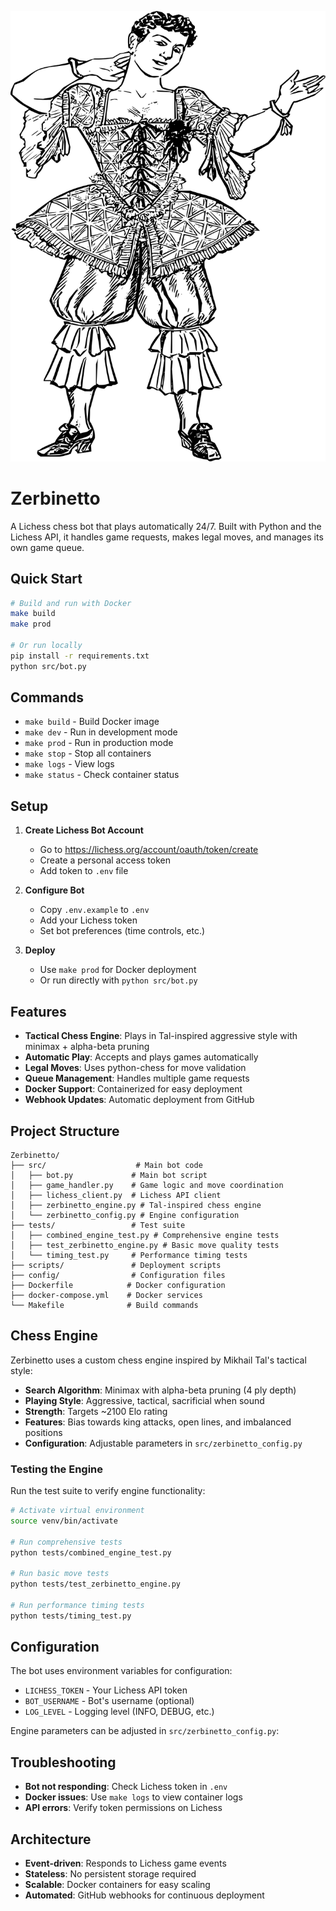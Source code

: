 ![Zerbinetto Logo](logo.svg)

# Zerbinetto

A Lichess chess bot that plays automatically 24/7. Built with Python and the Lichess API, it handles game requests, makes legal moves, and manages its own game queue.

## Quick Start

```bash
# Build and run with Docker
make build
make prod

# Or run locally
pip install -r requirements.txt
python src/bot.py
```

## Commands

- `make build` - Build Docker image
- `make dev` - Run in development mode
- `make prod` - Run in production mode
- `make stop` - Stop all containers
- `make logs` - View logs
- `make status` - Check container status

## Setup

1. **Create Lichess Bot Account**
   - Go to https://lichess.org/account/oauth/token/create
   - Create a personal access token
   - Add token to `.env` file

2. **Configure Bot**
   - Copy `.env.example` to `.env`
   - Add your Lichess token
   - Set bot preferences (time controls, etc.)

3. **Deploy**
   - Use `make prod` for Docker deployment
   - Or run directly with `python src/bot.py`

## Features

- **Tactical Chess Engine**: Plays in Tal-inspired aggressive style with minimax + alpha-beta pruning
- **Automatic Play**: Accepts and plays games automatically
- **Legal Moves**: Uses python-chess for move validation
- **Queue Management**: Handles multiple game requests
- **Docker Support**: Containerized for easy deployment
- **Webhook Updates**: Automatic deployment from GitHub

## Project Structure

```
Zerbinetto/
├── src/                    # Main bot code
│   ├── bot.py             # Main bot script
│   ├── game_handler.py    # Game logic and move coordination
│   ├── lichess_client.py  # Lichess API client
│   ├── zerbinetto_engine.py # Tal-inspired chess engine
│   └── zerbinetto_config.py # Engine configuration
├── tests/                 # Test suite
│   ├── combined_engine_test.py # Comprehensive engine tests
│   ├── test_zerbinetto_engine.py # Basic move quality tests
│   └── timing_test.py     # Performance timing tests
├── scripts/               # Deployment scripts
├── config/                # Configuration files
├── Dockerfile            # Docker configuration
├── docker-compose.yml    # Docker services
└── Makefile              # Build commands
```

## Chess Engine

Zerbinetto uses a custom chess engine inspired by Mikhail Tal's tactical style:

- **Search Algorithm**: Minimax with alpha-beta pruning (4 ply depth)
- **Playing Style**: Aggressive, tactical, sacrificial when sound
- **Strength**: Targets ~2100 Elo rating
- **Features**: Bias towards king attacks, open lines, and imbalanced positions
- **Configuration**: Adjustable parameters in `src/zerbinetto_config.py`

### Testing the Engine

Run the test suite to verify engine functionality:

```bash
# Activate virtual environment
source venv/bin/activate

# Run comprehensive tests
python tests/combined_engine_test.py

# Run basic move tests
python tests/test_zerbinetto_engine.py

# Run performance timing tests
python tests/timing_test.py
```

## Configuration

The bot uses environment variables for configuration:

- `LICHESS_TOKEN` - Your Lichess API token
- `BOT_USERNAME` - Bot's username (optional)
- `LOG_LEVEL` - Logging level (INFO, DEBUG, etc.)

Engine parameters can be adjusted in `src/zerbinetto_config.py`:

## Troubleshooting

- **Bot not responding**: Check Lichess token in `.env`
- **Docker issues**: Use `make logs` to view container logs
- **API errors**: Verify token permissions on Lichess

## Architecture

- **Event-driven**: Responds to Lichess game events
- **Stateless**: No persistent storage required
- **Scalable**: Docker containers for easy scaling
- **Automated**: GitHub webhooks for continuous deployment

